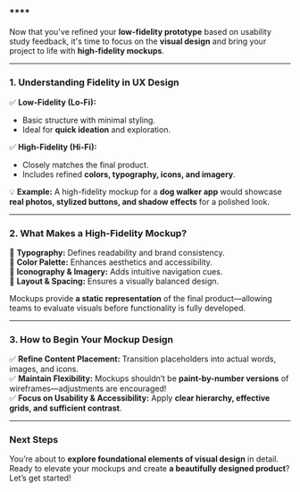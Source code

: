 ### ****

Now that you've refined your **low-fidelity prototype** based on usability study feedback, it's time to focus on the **visual design** and bring your project to life with **high-fidelity mockups**.

---

### **1. Understanding Fidelity in UX Design**
✅ **Low-Fidelity (Lo-Fi):**  
- Basic structure with minimal styling.  
- Ideal for **quick ideation** and exploration.  

✅ **High-Fidelity (Hi-Fi):**  
- Closely matches the final product.  
- Includes refined **colors, typography, icons, and imagery**.  

💡 **Example:** A high-fidelity mockup for a **dog walker app** would showcase **real photos, stylized buttons, and shadow effects** for a polished look.

---

### **2. What Makes a High-Fidelity Mockup?**
🔹 **Typography:** Defines readability and brand consistency.  
🔹 **Color Palette:** Enhances aesthetics and accessibility.  
🔹 **Iconography & Imagery:** Adds intuitive navigation cues.  
🔹 **Layout & Spacing:** Ensures a visually balanced design.  

Mockups provide **a static representation** of the final product—allowing teams to evaluate visuals before functionality is fully developed.

---

### **3. How to Begin Your Mockup Design**
✅ **Refine Content Placement:** Transition placeholders into actual words, images, and icons.  
✅ **Maintain Flexibility:** Mockups shouldn’t be **paint-by-number versions** of wireframes—adjustments are encouraged!  
✅ **Focus on Usability & Accessibility:** Apply **clear hierarchy, effective grids, and sufficient contrast**.  

---

### **Next Steps**
You’re about to **explore foundational elements of visual design** in detail. Ready to elevate your mockups and create **a beautifully designed product**? Let’s get started!